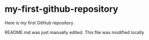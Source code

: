 # my-first-github-repository
Here is my first GitHub repository

README.md was just manually edited. This file was modified locally
